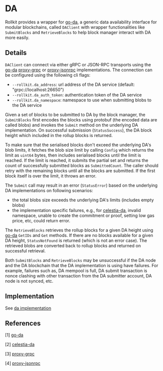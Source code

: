 # DA

Rollkit provides a wrapper for [go-da][go-da], a generic data availability interface for modular blockchains, called `DAClient` with wrapper functionalities like `SubmitBlocks` and `RetrieveBlocks` to help block manager interact with DA more easily.

## Details

`DAClient` can connect via either gRPC or JSON-RPC transports using the [go-da][go-da] [proxy-grpc][proxy-grpc] or [proxy-jsonrpc][proxy-jsonrpc] implementations. The connection can be configured using the following cli flags:

* `--rollkit.da_address`: url address of the DA service (default: "grpc://localhost:26650")
* `--rollkit.da_auth_token`: authentication token of the DA service
* `--rollkit.da_namespace`: namespace to use when submitting blobs to the DA service

Given a set of blocks to be submitted to DA by the block manager, the `SubmitBlocks` first encodes the blocks using protobuf (the encoded data are called blobs) and invokes the `Submit` method on the underlying DA implementation. On successful submission (`StatusSuccess`), the DA block height which included in the rollup blocks is returned.

To make sure that the serialised blocks don't exceed the underlying DA's blob limits, it fetches the blob size limit by calling `Config` which returns the limit as `uint64` bytes, then includes serialised blocks until the limit is reached. If the limit is reached, it submits the partial set and returns the count of successfully submitted blocks as `SubmittedCount`. The caller should retry with the remaining blocks until all the blocks are submitted. If the first block itself is over the limit, it throws an error.

The `Submit` call may result in an error (`StatusError`) based on the underlying DA implementations on following scenarios:

* the total blobs size exceeds the underlying DA's limits (includes empty blobs)
* the implementation specific failures, e.g., for [celestia-da][celestia-da], invalid namespace, unable to create the commitment or proof, setting low gas price, etc, could return error.

The `RetrieveBlocks` retrieves the rollup blocks for a given DA height using [go-da][go-da] `GetIDs` and `Get` methods. If there are no blocks available for a given DA height, `StatusNotFound` is returned (which is not an error case). The retrieved blobs are converted back to rollup blocks and returned on successful retrieval.

Both `SubmitBlocks` and `RetrieveBlocks` may be unsuccessful if the DA node and the DA blockchain that the DA implementation is using have failures. For example, failures such as, DA mempool is full, DA submit transaction is nonce clashing with other transaction from the DA submitter account, DA node is not synced, etc.

## Implementation

See [da implementation]

## References

[1] [go-da][go-da]

[2] [celestia-da][celestia-da]

[3] [proxy-grpc][proxy-grpc]

[4] [proxy-jsonrpc][proxy-jsonrpc]

[da implementation]: https://github.com/rollkit/rollkit/blob/main/da/da.go
[go-da]: https://github.com/rollkit/go-da
[celestia-da]: https://github.com/rollkit/celestia-da
[proxy-grpc]: https://github.com/rollkit/go-da/tree/tux/jsonrpc/proxy-grpc
[proxy-jsonrpc]: https://github.com/rollkit/go-da/tree/tux/jsonrpc/proxy-jsonrpc
